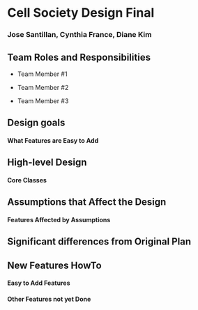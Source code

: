 # Cell Society Design Final
### Jose Santillan, Cynthia France, Diane Kim

## Team Roles and Responsibilities

 * Team Member #1    

 * Team Member #2

 * Team Member #3



## Design goals

#### What Features are Easy to Add


## High-level Design

#### Core Classes


## Assumptions that Affect the Design

#### Features Affected by Assumptions


## Significant differences from Original Plan


## New Features HowTo

#### Easy to Add Features

#### Other Features not yet Done

